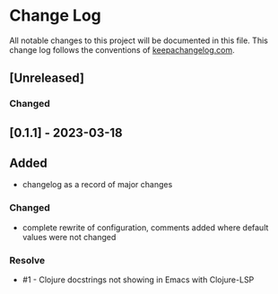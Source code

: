 # Change Log
All notable changes to this project will be documented in this file. This change log follows the conventions of [keepachangelog.com](http://keepachangelog.com/).

## [Unreleased]
### Changed

## [0.1.1] - 2023-03-18
## Added
- changelog as a record of major changes

### Changed
- complete rewrite of configuration, comments added where default values were not changed

### Resolve
- #1 - Clojure docstrings not showing in Emacs with Clojure-LSP

